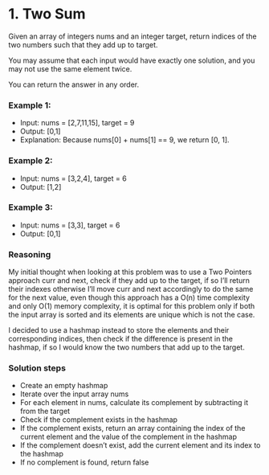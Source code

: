 # 1. Two Sum
Given an array of integers nums and an integer target, return indices of the two numbers such that they add up to target.

You may assume that each input would have exactly one solution, and you may not use the same element twice.

You can return the answer in any order.

### Example 1:

- Input: nums = [2,7,11,15], target = 9
- Output: [0,1]
- Explanation: Because nums[0] + nums[1] == 9, we return [0, 1].

### Example 2:

- Input: nums = [3,2,4], target = 6
- Output: [1,2]

### Example 3:

- Input: nums = [3,3], target = 6
- Output: [0,1]

### Reasoning
My initial thought when looking at this problem was to use a Two Pointers approach curr and next, check if they add up to the target, if so I’ll return their indexes otherwise I’ll move curr and next accordingly to do the same for the next value, even though this approach has a O(n) time complexity and only O(1) memory complexity, it is optimal for this problem only if both the input array is sorted and its elements are unique which is not the case.

I decided to use a hashmap instead to store the elements and their corresponding indices, then check if the difference is present in the hashmap, if so I would know the two numbers that add up to the target.

### Solution steps

- Create an empty hashmap
- Iterate over the input array nums
- For each element in nums, calculate its complement by subtracting it from the target
- Check if the complement exists in the hashmap
- If the complement exists, return an array containing the index of the current element and the value of the complement in the hashmap
- If the complement doesn’t exist, add the current element and its index to the hashmap
- If no complement is found, return false

